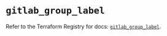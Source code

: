 # `gitlab_group_label`

Refer to the Terraform Registry for docs: [`gitlab_group_label`](https://registry.terraform.io/providers/gitlabhq/gitlab/18.4.0/docs/resources/group_label).
